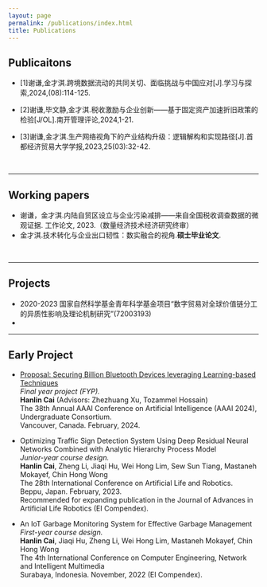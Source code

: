 ```yaml
---
layout: page
permalink: /publications/index.html
title: Publications
---
```


## Publicaitons

- [1]谢谦,金才淇.跨境数据流动的共同关切、面临挑战与中国应对[J].学习与探索,2024,(08):114-125. 

- [2]谢谦,毕文静,金才淇.税收激励与企业创新——基于固定资产加速折旧政策的检验[J/OL].南开管理评论,2024,1-21. 

- [3]谢谦,金才淇.生产网络视角下的产业结构升级：逻辑解构和实现路径[J].首都经济贸易大学学报,2023,25(03):32-42.

  <br>

---

## Working papers

- 谢谦，金才淇.内陆自贸区设立与企业污染减排——来自全国税收调查数据的微观证据. 工作论文,
 2023.（数量经济技术经济研究终审）
- 金才淇.技术转化与企业出口韧性：数实融合的视角.**硕士毕业论文**.
<br>

---

## Projects

- 2020-2023 国家自然科学基金青年科学基金项目“数字贸易对全球价值链分工的异质性影响及理论机制研究”(72003193)
-
  <br>

---

## Early Project

- [Proposal: Securing Billion Bluetooth Devices leveraging Learning-based Techniques](https://ojs.aaai.org/index.php/AAAI/article/view/30544)<br>*Final year project (FYP).*<br>**Hanlin Cai** (Advisors: Zhezhuang Xu, Tozammel Hossain)<br>The 38th Annual AAAI Conference on Artificial Intelligence (AAAI 2024), Undergraduate Consortium.<br>Vancouver, Canada. February, 2024.

- Optimizing Traffic Sign Detection System Using Deep Residual Neural Networks Combined with Analytic Hierarchy Process Model<br>*Junior-year course design.*<br>**Hanlin Cai**, Zheng Li, Jiaqi Hu, Wei Hong Lim, Sew Sun Tiang, Mastaneh Mokayef, Chin Hong Wong<br>The 28th International Conference on Artificial Life and Robotics.<br>Beppu, Japan. February, 2023.<br>Recommended for expanding publication in the Journal of Advances in Artificial Life Robotics (EI Compendex).

- An IoT Garbage Monitoring System for Effective Garbage Management<br>*First-year course design.*<br>**Hanlin Cai**, Jiaqi Hu, Zheng Li, Wei Hong Lim, Mastaneh Mokayef, Chin Hong Wong<br>The 4th International Conference on Computer Engineering, Network and Intelligent Multimedia<br>Surabaya, Indonesia. November, 2022 (EI Compendex).<br>

  <br>
